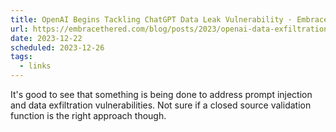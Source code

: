 ```yaml
---
title: OpenAI Begins Tackling ChatGPT Data Leak Vulnerability · Embrace The Red
url: https://embracethered.com/blog/posts/2023/openai-data-exfiltration-first-mitigations-implemented/
date: 2023-12-22
scheduled: 2023-12-26
tags:
  - links
---
```


It's good to see that something is being done to address prompt injection and data exfiltration vulnerabilities. Not sure if a closed source validation function is the right approach though.
